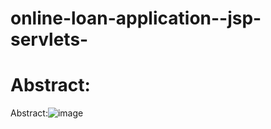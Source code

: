 # online-loan-application--jsp-servlets-

Abstract:
========
Abstract:![image](https://user-images.githubusercontent.com/74001872/148327591-c5f3caf4-c930-4dbd-9144-64b511223732.png)


